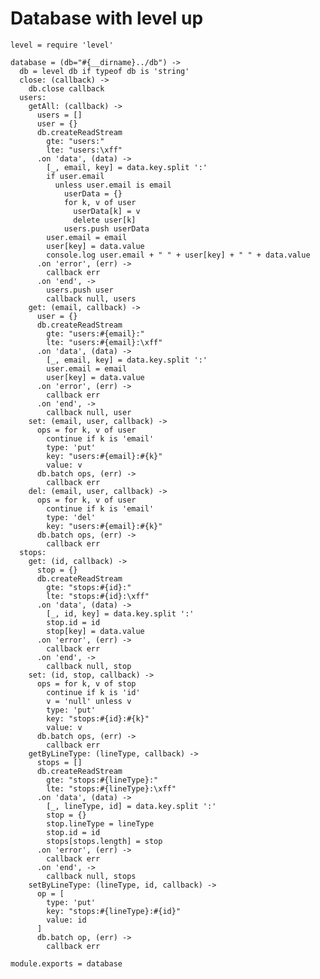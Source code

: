 # Database with level up

    level = require 'level'

    database = (db="#{__dirname}../db") ->
      db = level db if typeof db is 'string'
      close: (callback) ->
        db.close callback
      users:
        getAll: (callback) ->
          users = []
          user = {}
          db.createReadStream
            gte: "users:"
            lte: "users:\xff"
          .on 'data', (data) ->
            [_, email, key] = data.key.split ':'
            if user.email
              unless user.email is email
                userData = {}
                for k, v of user
                  userData[k] = v
                  delete user[k]
                users.push userData
            user.email = email
            user[key] = data.value
            console.log user.email + " " + user[key] + " " + data.value
          .on 'error', (err) ->
            callback err
          .on 'end', ->
            users.push user
            callback null, users
        get: (email, callback) ->
          user = {}
          db.createReadStream
            gte: "users:#{email}:"
            lte: "users:#{email}:\xff"
          .on 'data', (data) ->
            [_, email, key] = data.key.split ':'
            user.email = email
            user[key] = data.value
          .on 'error', (err) ->
            callback err
          .on 'end', ->
            callback null, user
        set: (email, user, callback) ->
          ops = for k, v of user
            continue if k is 'email'
            type: 'put'
            key: "users:#{email}:#{k}"
            value: v
          db.batch ops, (err) ->
            callback err
        del: (email, user, callback) ->
          ops = for k, v of user
            continue if k is 'email'
            type: 'del'
            key: "users:#{email}:#{k}"
          db.batch ops, (err) ->
            callback err
      stops:
        get: (id, callback) ->
          stop = {}
          db.createReadStream
            gte: "stops:#{id}:"
            lte: "stops:#{id}:\xff"
          .on 'data', (data) ->
            [_, id, key] = data.key.split ':'
            stop.id = id
            stop[key] = data.value
          .on 'error', (err) ->
            callback err
          .on 'end', ->
            callback null, stop
        set: (id, stop, callback) ->
          ops = for k, v of stop
            continue if k is 'id'
            v = 'null' unless v
            type: 'put'
            key: "stops:#{id}:#{k}"
            value: v
          db.batch ops, (err) ->
            callback err
        getByLineType: (lineType, callback) ->
          stops = []
          db.createReadStream
            gte: "stops:#{lineType}:"
            lte: "stops:#{lineType}:\xff"
          .on 'data', (data) ->
            [_, lineType, id] = data.key.split ':'
            stop = {}
            stop.lineType = lineType
            stop.id = id
            stops[stops.length] = stop
          .on 'error', (err) ->
            callback err
          .on 'end', ->
            callback null, stops
        setByLineType: (lineType, id, callback) ->
          op = [
            type: 'put'
            key: "stops:#{lineType}:#{id}"
            value: id
          ]
          db.batch op, (err) ->
            callback err

    module.exports = database
